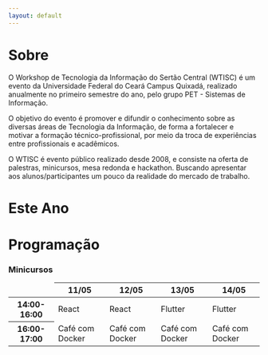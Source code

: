 ```yaml
---
layout: default
---
```

# Sobre

O Workshop de Tecnologia da Informação do Sertão Central (WTISC) é um evento da Universidade Federal do Ceará Campus Quixadá, realizado anualmente no primeiro semestre do ano, pelo grupo PET - Sistemas de Informação.

O objetivo do evento é promover e difundir o conhecimento sobre as diversas áreas de Tecnologia da Informação, de forma a fortalecer e motivar a formação técnico-profissional, por meio da troca de experiências entre profissionais e acadêmicos.

O WTISC é evento público realizado desde 2008, e consiste na oferta de palestras, minicursos, mesa redonda e hackathon. Buscando apresentar aos alunos/participantes um pouco da realidade do mercado de trabalho.

# Este Ano


# Programação

### Minicursos

<table class="table table-bordered">
  <thead>
    <tr>
      <th scope="col" style="border: none;"></th>
      <th scope="col">11/05</th>
      <th scope="col">12/05</th>
      <th scope="col">13/05</th>
      <th scope="col">14/05</th>
    </tr>
  </thead>
  <tbody>
    <tr>
      <th scope="row">14:00-16:00</th>
      <td>React</td>
      <td>React</td>
      <td>Flutter</td>
      <td>Flutter</td>
    </tr>
    <tr>
      <th scope="row">16:00-17:00</th>
      <td>Café com Docker</td>
      <td>Café com Docker</td>
      <td>Café com Docker</td>
      <td>Café com Docker</td>
    </tr>
  
  </tbody>
</table>

